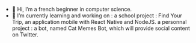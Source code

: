 - 👋 Hi, I’m a french beginner in computer science. 
- 🌱 I’m currently learning and working on : 
 a school project : Find Your Trip, an application mobile with React Native and NodeJS.
 a personnal project : a bot, named Cat Memes Bot, which will provide social content on Twitter.



<!---
laetitiaphimmasane/laetitiaphimmasane is a ✨ special ✨ repository because its `README.md` (this file) appears on your GitHub profile.
You can click the Preview link to take a look at your changes.
--->
